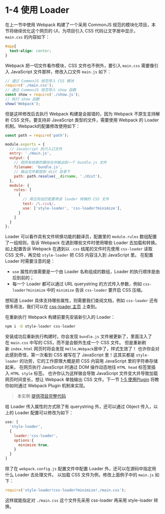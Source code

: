 # 1-4 使用 Loader

在上一节中使用 Webpack 构建了一个采用 CommonJS 规范的模块化项目，本节将继续优化这个网页的 UI，为项目引入 CSS 代码让文字居中显示，`main.css` 的内容如下：

```css
#app{
  text-align: center;
}

```

Webpack 把一切文件看作模块，CSS 文件也不例外，要引入 `main.css` 需要像引入 JavaScript 文件那样，修改入口文件 `main.js` 如下：

```js
// 通过 CommonJS 规范导入 CSS 模块
require('./main.css');
// 通过 CommonJS 规范导入 show 函数
const show = require('./show.js');
// 执行 show 函数
show('Webpack');

```

但是这样修改后去执行 Webpack 构建是会报错的，因为 Webpack 不原生支持解析 CSS 文件。要支持非 JavaScript 类型的文件，需要使用 Webpack 的 Loader 机制。Webpack的配置修改使用如下：

```js
const path = require('path');

module.exports = {
  // JavaScript 执行入口文件
  entry: './main.js',
  output: {
    // 把所有依赖的模块合并输出到一个 bundle.js 文件
    filename: 'bundle.js',
    // 输出文件都放到 dist 目录下
    path: path.resolve(__dirname, './dist'),
  },
  module: {
    rules: [
      {
        // 用正则去匹配要用该 loader 转换的 CSS 文件
        test: /\.css$/,
        use: ['style-loader', 'css-loader?minimize'],
      }
    ]
  }
};

```

Loader 可以看作具有文件转换功能的翻译员，配置里的 `module.rules` 数组配置了一组规则，告诉 Webpack 在遇到哪些文件时使用哪些 Loader 去加载和转换。 如上配置告诉 Webpack 在遇到以 `.css` 结尾的文件时先使用 `css-loader` 读取 CSS 文件，再交给 `style-loader` 把 CSS 内容注入到 JavaScript 里。 在配置 Loader 时需要注意的是：

*   `use` 属性的值需要是一个由 Loader 名称组成的数组，Loader 的执行顺序是由后到前的；
*   每一个 Loader 都可以通过 URL querystring 的方式传入参数，例如 `css-loader?minimize` 中的 `minimize` 告诉 `css-loader` 要开启 CSS 压缩。

想知道 Loader 具体支持哪些属性，则需要我们查阅文档，例如 `css-loader` 还有很多用法，我们可以在 [css-loader 主页](https://github.com/webpack-contrib/css-loader) 上查到。

在重新执行 Webpack 构建前要先安装新引入的 Loader：

```bash
npm i -D style-loader css-loader

```

安装成功后重新执行构建时，你会发现 `bundle.js` 文件被更新了，里面注入了在 `main.css` 中写的 CSS，而不是会额外生成一个 CSS 文件。 但是重新刷新 `index.html` 网页时将会发现 `Hello,Webpack`居中了，样式生效了！ 也许你会对此感到奇怪，第一次看到 CSS 被写在了 JavaScript 里！这其实都是 `style-loader` 的功劳，它的工作原理大概是把 CSS 内容用 JavaScript 里的字符串存储起来， 在网页执行 JavaScript 时通过 DOM 操作动态地往 `HTML head` 标签里插入 `HTML style` 标签。 也许你认为这样做会导致 JavaScript 文件变大并导致加载网页时间变长，想让 Webpack 单独输出 CSS 文件。下一节 [1-5 使用Plugin](1-5使用Plugin.html) 将教你如何通过 Webpack Plugin 机制来实现。

> 本实例 [提供项目完整代码](../projectDemo/1-4使用Loader.zip)

给 Loader 传入属性的方式除了有 querystring 外，还可以通过 Object 传入，以上的 Loader 配置可以修改为如下：

```js
use: [
  'style-loader', 
  {
    loader:'css-loader',
    options:{
      minimize:true,
    }
  }
]

```

除了在 `webpack.config.js` 配置文件中配置 Loader 外，还可以在源码中指定用什么 Loader 去处理文件。 以加载 CSS 文件为例，修改上面例子中的 `main.js` 如下：

```js
require('style-loader!css-loader?minimize!./main.css');

```

这样就能指定对 `./main.css` 这个文件先采用 css-loader 再采用 style-loader 转换。
